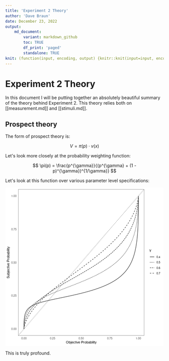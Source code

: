 ```yaml
---
title: 'Experiment 2 Theory'
author: 'Dave Braun'
date: December 23, 2022
output:
    md_document:
        variant: markdown_github
        toc: TRUE
        df_print: 'paged'
        standalone: TRUE
knit: (function(input, encoding, output) {knitr::knit(input=input, encoding = encoding, output='../md/experiment-2-theory.md')})
---
```


# Experiment 2 Theory

In this document I will be putting together an absolutely beautiful summary of the theory behind Experiment 2. This theory relies both on [[measurement.md]] and [[stimuli.md]].



## Prospect theory

The form of prospect theory is:

$$
V = \pi(p) \cdot v(x)
$$


Let's look more closely at the probability weighting function:

$$
\pi(p) = \frac{p^{\gamma}}{(p^{\gamma} + (1 - p)^{\gamma})^{1/\gamma}}
$$

Let's look at this function over various parameter level specifications:


<img src="figures/unnamed-chunk-1-1.png" title="plot of chunk unnamed-chunk-1" alt="plot of chunk unnamed-chunk-1" style="display: block; margin: auto;" />


This is truly profound.


















